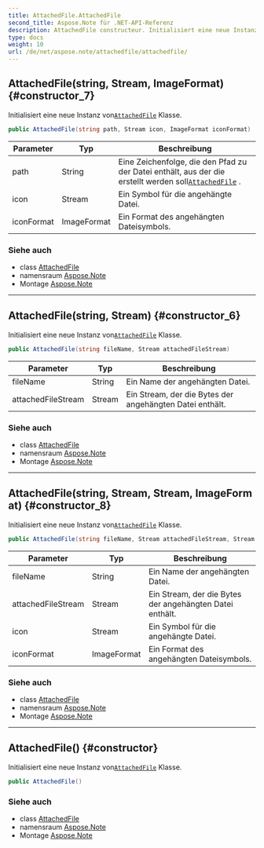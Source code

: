 ```yaml
---
title: AttachedFile.AttachedFile
second_title: Aspose.Note für .NET-API-Referenz
description: AttachedFile constructeur. Initialisiert eine neue Instanz vonAttachedFile Klasse.
type: docs
weight: 10
url: /de/net/aspose.note/attachedfile/attachedfile/
---
```

## AttachedFile(string, Stream, ImageFormat) {#constructor_7}

Initialisiert eine neue Instanz von[`AttachedFile`](../) Klasse.

```csharp
public AttachedFile(string path, Stream icon, ImageFormat iconFormat)
```

| Parameter | Typ | Beschreibung |
| --- | --- | --- |
| path | String | Eine Zeichenfolge, die den Pfad zu der Datei enthält, aus der die erstellt werden soll[`AttachedFile`](../) . |
| icon | Stream | Ein Symbol für die angehängte Datei. |
| iconFormat | ImageFormat | Ein Format des angehängten Dateisymbols. |

### Siehe auch

* class [AttachedFile](../)
* namensraum [Aspose.Note](../../attachedfile/)
* Montage [Aspose.Note](../../../)

---

## AttachedFile(string, Stream) {#constructor_6}

Initialisiert eine neue Instanz von[`AttachedFile`](../) Klasse.

```csharp
public AttachedFile(string fileName, Stream attachedFileStream)
```

| Parameter | Typ | Beschreibung |
| --- | --- | --- |
| fileName | String | Ein Name der angehängten Datei. |
| attachedFileStream | Stream | Ein Stream, der die Bytes der angehängten Datei enthält. |

### Siehe auch

* class [AttachedFile](../)
* namensraum [Aspose.Note](../../attachedfile/)
* Montage [Aspose.Note](../../../)

---

## AttachedFile(string, Stream, Stream, ImageFormat) {#constructor_8}

Initialisiert eine neue Instanz von[`AttachedFile`](../) Klasse.

```csharp
public AttachedFile(string fileName, Stream attachedFileStream, Stream icon, ImageFormat iconFormat)
```

| Parameter | Typ | Beschreibung |
| --- | --- | --- |
| fileName | String | Ein Name der angehängten Datei. |
| attachedFileStream | Stream | Ein Stream, der die Bytes der angehängten Datei enthält. |
| icon | Stream | Ein Symbol für die angehängte Datei. |
| iconFormat | ImageFormat | Ein Format des angehängten Dateisymbols. |

### Siehe auch

* class [AttachedFile](../)
* namensraum [Aspose.Note](../../attachedfile/)
* Montage [Aspose.Note](../../../)

---

## AttachedFile() {#constructor}

Initialisiert eine neue Instanz von[`AttachedFile`](../) Klasse.

```csharp
public AttachedFile()
```

### Siehe auch

* class [AttachedFile](../)
* namensraum [Aspose.Note](../../attachedfile/)
* Montage [Aspose.Note](../../../)


